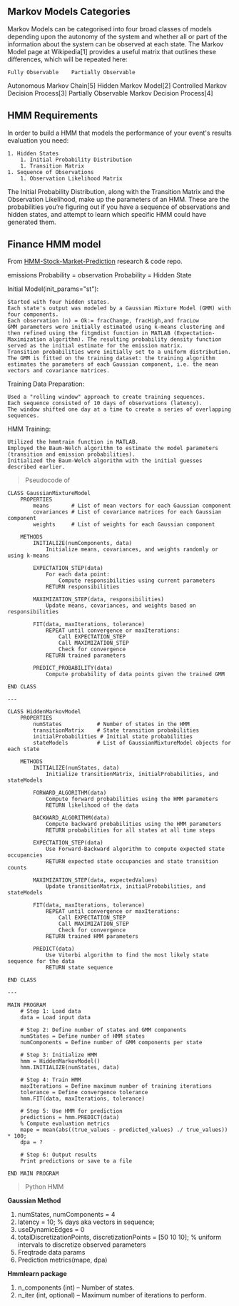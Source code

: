## Markov Models Categories
Markov Models can be categorised into four broad classes of models depending upon the autonomy of the system and whether all or part of the information about the system can be observed at each state. 
The Markov Model page at Wikipedia[1] provides a useful matrix that outlines these differences, which will be repeated here:

	Fully Observable 	Partially Observable
Autonomous 	Markov Chain[5] 	Hidden Markov Model[2]
Controlled 	Markov Decision Process[3] 	Partially Observable Markov Decision Process[4]

## HMM Requirements
In order to build a HMM that models the performance of your event's results evaluation you need:

    1. Hidden States
        1. Initial Probability Distribution
        1. Transition Matrix
    1. Sequence of Observations
        1. Observation Likelihood Matrix

The Initial Probability Distribution, along with the Transition Matrix and the Observation Likelihood, make up the parameters of an HMM. 
These are the probabilities you’re figuring out if you have a sequence of observations and hidden states, and attempt to learn which specific HMM could have generated them.


## Finance HMM model

From [HMM-Stock-Market-Prediction](https://github.com/valentinomario/HMM-Stock-Market-Prediction/) research & code repo.

emissions Probability = observation Probability = Hidden State

Initial Model(init_params="st"):

    Started with four hidden states.
    Each state's output was modeled by a Gaussian Mixture Model (GMM) with four components.
    Each observation (n) = Ok:= fracChange, fracHigh,and fracLow
    GMM parameters were initially estimated using k-means clustering and then refined using the fitgmdist function in MATLAB (Expectation-Maximization algorithm). The resulting probability density function served as the initial estimate for the emission matrix.
    Transition probabilities were initially set to a uniform distribution.
    The GMM is fitted on the training dataset: the training algorithm estimates the parameters of each Gaussian component, i.e. the mean vectors and covariance matrices.

Training Data Preparation:

    Used a "rolling window" approach to create training sequences.
    Each sequence consisted of 10 days of observations (latency).
    The window shifted one day at a time to create a series of overlapping sequences.

HMM Training:

    Utilized the hmmtrain function in MATLAB.
    Employed the Baum-Welch algorithm to estimate the model parameters (transition and emission probabilities).
    Initialized the Baum-Welch algorithm with the initial guesses described earlier.


> Pseudocode of 

```text
CLASS GaussianMixtureModel
    PROPERTIES
        means       # List of mean vectors for each Gaussian component
        covariances # List of covariance matrices for each Gaussian component
        weights     # List of weights for each Gaussian component

    METHODS
        INITIALIZE(numComponents, data)
            Initialize means, covariances, and weights randomly or using k-means
        
        EXPECTATION_STEP(data)
            For each data point:
                Compute responsibilities using current parameters
            RETURN responsibilities
        
        MAXIMIZATION_STEP(data, responsibilities)
            Update means, covariances, and weights based on responsibilities
        
        FIT(data, maxIterations, tolerance)
            REPEAT until convergence or maxIterations:
                Call EXPECTATION_STEP
                Call MAXIMIZATION_STEP
                Check for convergence
            RETURN trained parameters

        PREDICT_PROBABILITY(data)
            Compute probability of data points given the trained GMM

END CLASS

---

CLASS HiddenMarkovModel
    PROPERTIES
        numStates           # Number of states in the HMM
        transitionMatrix    # State transition probabilities
        initialProbabilities # Initial state probabilities
        stateModels         # List of GaussianMixtureModel objects for each state

    METHODS
        INITIALIZE(numStates, data)
            Initialize transitionMatrix, initialProbabilities, and stateModels

        FORWARD_ALGORITHM(data)
            Compute forward probabilities using the HMM parameters
            RETURN likelihood of the data

        BACKWARD_ALGORITHM(data)
            Compute backward probabilities using the HMM parameters
            RETURN probabilities for all states at all time steps

        EXPECTATION_STEP(data)
            Use Forward-Backward algorithm to compute expected state occupancies
            RETURN expected state occupancies and state transition counts

        MAXIMIZATION_STEP(data, expectedValues)
            Update transitionMatrix, initialProbabilities, and stateModels

        FIT(data, maxIterations, tolerance)
            REPEAT until convergence or maxIterations:
                Call EXPECTATION_STEP
                Call MAXIMIZATION_STEP
                Check for convergence
            RETURN trained HMM parameters

        PREDICT(data)
            Use Viterbi algorithm to find the most likely state sequence for the data
            RETURN state sequence

END CLASS

---

MAIN PROGRAM
    # Step 1: Load data
    data = Load input data

    # Step 2: Define number of states and GMM components
    numStates = Define number of HMM states
    numComponents = Define number of GMM components per state

    # Step 3: Initialize HMM
    hmm = HiddenMarkovModel()
    hmm.INITIALIZE(numStates, data)

    # Step 4: Train HMM
    maxIterations = Define maximum number of training iterations
    tolerance = Define convergence tolerance
    hmm.FIT(data, maxIterations, tolerance)

    # Step 5: Use HMM for prediction
    predictions = hmm.PREDICT(data)
    % Compute evaluation metrics
    mape = mean(abs((true_values - predicted_values) ./ true_values)) * 100;
    dpa = ?

    # Step 6: Output results
    Print predictions or save to a file

END MAIN PROGRAM
```

> Python HMM

**Gaussian Method**

1. numStates, numComponents = 4
1. latency = 10;         % days aka vectors in sequence;
1. useDynamicEdges = 0
1. totalDiscretizationPoints, discretizationPoints = [50 10 10];    % uniform intervals to discretize observed parameters
1. Freqtrade data params
1. Prediction metrics(mape, dpa)

**Hmmlearn package**

1. n_components (int) – Number of states.
1. n_iter (int, optional) – Maximum number of iterations to perform.